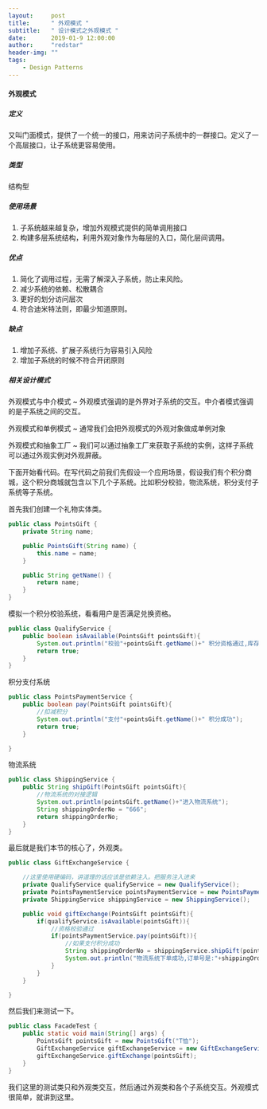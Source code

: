 ```yaml
---
layout:     post
title:      " 外观模式 "
subtitle:   " 设计模式之外观模式 "
date:       2019-01-9 12:00:00
author:     "redstar"
header-img: ""
tags:
    - Design Patterns
---
```



#### 外观模式
##### 定义
又叫门面模式，提供了一个统一的接口，用来访问子系统中的一群接口。定义了一个高层接口，让子系统更容易使用。
##### 类型
结构型
##### 使用场景
1. 子系统越来越复杂，增加外观模式提供的简单调用接口
2. 构建多层系统结构，利用外观对象作为每层的入口，简化层间调用。
##### 优点
1. 简化了调用过程，无需了解深入子系统，防止来风险。
2. 减少系统的依赖、松散耦合
3. 更好的划分访问层次
4. 符合迪米特法则，即最少知道原则。

##### 缺点
1. 增加子系统、扩展子系统行为容易引入风险
2. 增加子系统的时候不符合开闭原则

##### 相关设计模式
 外观模式与中介模式
   ~ 外观模式强调的是外界对子系统的交互。中介者模式强调的是子系统之间的交互。
 
 外观模式和单例模式
   ~ 通常我们会把外观模式的外观对象做成单例对象
   
 外观模式和抽象工厂
   ~ 我们可以通过抽象工厂来获取子系统的实例，这样子系统可以通过外观实例对外观屏蔽。

下面开始看代码。在写代码之前我们先假设一个应用场景，假设我们有个积分商城，这个积分商城就包含以下几个子系统。比如积分校验，物流系统，积分支付子系统等子系统。

首先我们创建一个礼物实体类。

```java
public class PointsGift {
    private String name;

    public PointsGift(String name) {
        this.name = name;
    }

    public String getName() {
        return name;
    }
}
```
模拟一个积分校验系统，看看用户是否满足兑换资格。

```java
public class QualifyService {
    public boolean isAvailable(PointsGift pointsGift){
        System.out.println("校验"+pointsGift.getName()+" 积分资格通过,库存通过");
        return true;
    }
}

```
积分支付系统

```java
public class PointsPaymentService {
    public boolean pay(PointsGift pointsGift){
        //扣减积分
        System.out.println("支付"+pointsGift.getName()+" 积分成功");
        return true;
    }

}
```
物流系统

```java
public class ShippingService {
    public String shipGift(PointsGift pointsGift){
        //物流系统的对接逻辑
        System.out.println(pointsGift.getName()+"进入物流系统");
        String shippingOrderNo = "666";
        return shippingOrderNo;
    }
}
```
最后就是我们本节的核心了，外观类。

```java
public class GiftExchangeService {

    //这里使用硬编码，讲道理的话应该是依赖注入。把服务注入进来
    private QualifyService qualifyService = new QualifyService();
    private PointsPaymentService pointsPaymentService = new PointsPaymentService();
    private ShippingService shippingService = new ShippingService();

    public void giftExchange(PointsGift pointsGift){
        if(qualifyService.isAvailable(pointsGift)){
            //资格校验通过
            if(pointsPaymentService.pay(pointsGift)){
                //如果支付积分成功
                String shippingOrderNo = shippingService.shipGift(pointsGift);
                System.out.println("物流系统下单成功,订单号是:"+shippingOrderNo);
            }
        }
    }

}
```
然后我们来测试一下。

```java
public class FacadeTest {
    public static void main(String[] args) {
        PointsGift pointsGift = new PointsGift("T恤");
        GiftExchangeService giftExchangeService = new GiftExchangeService();
        giftExchangeService.giftExchange(pointsGift);
    }
}
```
我们这里的测试类只和外观类交互，然后通过外观类和各个子系统交互。外观模式很简单，就讲到这里。